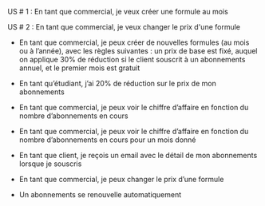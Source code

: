 US # 1 : En tant que commercial, je veux créer une formule au mois

US # 2 : En tant que commercial, je veux changer le prix d'une formule


- En tant que commercial, je peux créer de nouvelles formules (au mois ou à l’année), avec les règles suivantes : un prix de base est fixé, auquel on applique 30% de réduction si le client souscrit à un abonnements annuel, et le premier mois est gratuit
 
- En tant qu’étudiant, j’ai 20% de réduction sur le prix de mon abonnements
  
- En tant que commercial, je peux voir le chiffre d’affaire en fonction du nombre d’abonnements en cours
   
- En tant que commercial, je peux voir le chiffre d’affaire en fonction du nombre d’abonnements en cours pour un mois donné
    
- En tant que client, je reçois un email avec le détail de mon abonnements lorsque je souscris
     
- En tant que commercial, je peux changer le prix d’une formule
      

- Un abonnements se renouvelle automatiquement